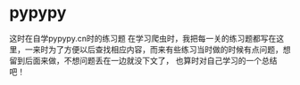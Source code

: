 # pypypy
这时在自学pypypy.cn时的练习题
在学习爬虫时，我把每一关的练习题都写在这里，一来时为了方便以后查找相应内容，而来有些练习当时做的时候有点问题，想留到后面来做，不想问题丢在一边就没下文了，
也算时对自己学习的一个总结吧！
